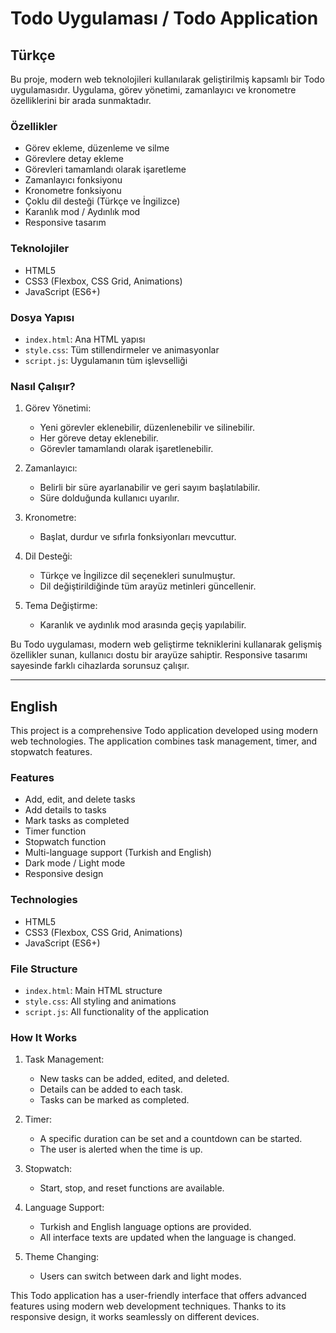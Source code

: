 # Todo Uygulaması / Todo Application

## Türkçe

Bu proje, modern web teknolojileri kullanılarak geliştirilmiş kapsamlı bir Todo uygulamasıdır. Uygulama, görev yönetimi, zamanlayıcı ve kronometre özelliklerini bir arada sunmaktadır.

### Özellikler

- Görev ekleme, düzenleme ve silme
- Görevlere detay ekleme
- Görevleri tamamlandı olarak işaretleme
- Zamanlayıcı fonksiyonu
- Kronometre fonksiyonu
- Çoklu dil desteği (Türkçe ve İngilizce)
- Karanlık mod / Aydınlık mod
- Responsive tasarım

### Teknolojiler

- HTML5
- CSS3 (Flexbox, CSS Grid, Animations)
- JavaScript (ES6+)

### Dosya Yapısı

- `index.html`: Ana HTML yapısı
- `style.css`: Tüm stillendirmeler ve animasyonlar
- `script.js`: Uygulamanın tüm işlevselliği

### Nasıl Çalışır?

1. Görev Yönetimi:
   - Yeni görevler eklenebilir, düzenlenebilir ve silinebilir.
   - Her göreve detay eklenebilir.
   - Görevler tamamlandı olarak işaretlenebilir.

2. Zamanlayıcı:
   - Belirli bir süre ayarlanabilir ve geri sayım başlatılabilir.
   - Süre dolduğunda kullanıcı uyarılır.

3. Kronometre:
   - Başlat, durdur ve sıfırla fonksiyonları mevcuttur.

4. Dil Desteği:
   - Türkçe ve İngilizce dil seçenekleri sunulmuştur.
   - Dil değiştirildiğinde tüm arayüz metinleri güncellenir.

5. Tema Değiştirme:
   - Karanlık ve aydınlık mod arasında geçiş yapılabilir.

Bu Todo uygulaması, modern web geliştirme tekniklerini kullanarak gelişmiş özellikler sunan, kullanıcı dostu bir arayüze sahiptir. Responsive tasarımı sayesinde farklı cihazlarda sorunsuz çalışır.

---

## English

This project is a comprehensive Todo application developed using modern web technologies. The application combines task management, timer, and stopwatch features.

### Features

- Add, edit, and delete tasks
- Add details to tasks
- Mark tasks as completed
- Timer function
- Stopwatch function
- Multi-language support (Turkish and English)
- Dark mode / Light mode
- Responsive design

### Technologies

- HTML5
- CSS3 (Flexbox, CSS Grid, Animations)
- JavaScript (ES6+)

### File Structure

- `index.html`: Main HTML structure
- `style.css`: All styling and animations
- `script.js`: All functionality of the application

### How It Works

1. Task Management:
   - New tasks can be added, edited, and deleted.
   - Details can be added to each task.
   - Tasks can be marked as completed.

2. Timer:
   - A specific duration can be set and a countdown can be started.
   - The user is alerted when the time is up.

3. Stopwatch:
   - Start, stop, and reset functions are available.

4. Language Support:
   - Turkish and English language options are provided.
   - All interface texts are updated when the language is changed.

5. Theme Changing:
   - Users can switch between dark and light modes.

This Todo application has a user-friendly interface that offers advanced features using modern web development techniques. Thanks to its responsive design, it works seamlessly on different devices.
